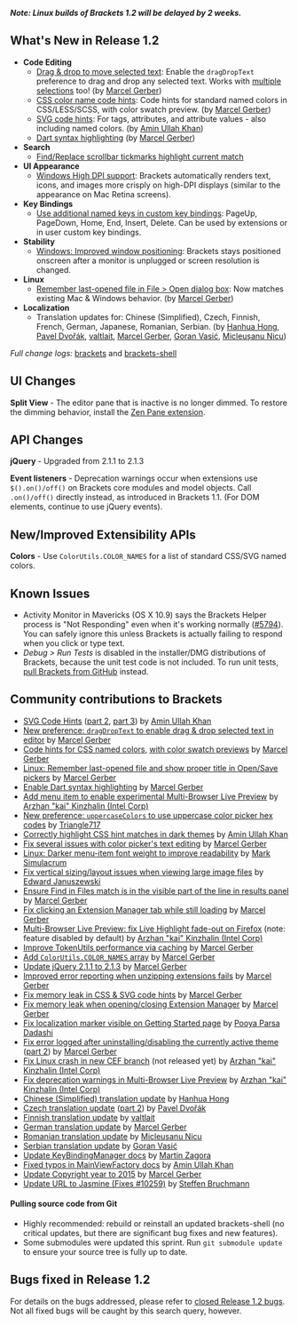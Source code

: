 **_Note: Linux builds of Brackets 1.2 will be delayed by 2 weeks._**

What's New in Release 1.2 
-------------------------

* **Code Editing**
    * [Drag & drop to move selected text](https://github.com/adobe/brackets/pull/9584): Enable the `dragDropText` preference to drag and drop any selected text. Works with [multiple selections](https://github.com/adobe/brackets/wiki/Working-with-Multiple-Selections) too! (by [Marcel Gerber](https://github.com/MarcelGerber))
    * [CSS color name code hints](https://github.com/adobe/brackets/pull/10410): Code hints for standard named colors in CSS/LESS/SCSS, with color swatch preview. (by [Marcel Gerber](https://github.com/MarcelGerber))
    * [SVG code hints](https://github.com/adobe/brackets/pull/10294): For tags, attributes, and attribute values - also including named colors. (by [Amin Ullah Khan](https://github.com/sprintr))
    * [Dart syntax highlighting](https://github.com/adobe/brackets/pull/10308) (by [Marcel Gerber](https://github.com/MarcelGerber))
* **Search**
    * [Find/Replace scrollbar tickmarks highlight current match](https://github.com/adobe/brackets/pull/10413)
* **UI Appearance**
    * [Windows High DPI support](https://github.com/adobe/brackets-shell/pull/502): Brackets automatically renders text, icons, and images more crisply on high-DPI displays (similar to the appearance on Mac Retina screens).
* **Key Bindings**
    * [Use additional named keys in custom key bindings](https://github.com/adobe/brackets/pull/10247): PageUp, PageDown, Home, End, Insert, Delete. Can be used by extensions or in user custom key bindings.
* **Stability**
    * [Windows: Improved window positioning](https://github.com/adobe/brackets-shell/pull/498): Brackets stays positioned onscreen after a monitor is unplugged or screen resolution is changed.
* **Linux**
    * [Remember last-opened file in File > Open dialog box](https://github.com/adobe/brackets-shell/pull/496): Now matches existing Mac & Windows behavior. (by [Marcel Gerber](https://github.com/MarcelGerber))
* **Localization**
    * Translation updates for: Chinese (Simplified), Czech, Finnish, French, German, Japanese, Romanian, Serbian. (by [Hanhua Hong](https://github.com/mistyhua), [Pavel Dvořák](https://github.com/dvorapa), [valtlait](https://github.com/valtlait), [Marcel Gerber](https://github.com/MarcelGerber), [Goran Vasić](https://github.com/goranvasic), [Micleușanu Nicu](https://github.com/micnic))

_Full change logs:_ [brackets](https://github.com/adobe/brackets/compare/release-1.1...release-1.2#commits_bucket) and [brackets-shell](https://github.com/adobe/brackets-shell/compare/release-1.1...release-1.2#commits_bucket) 



UI Changes 
---------- 
**Split View** - The editor pane that is inactive is no longer dimmed. To restore the dimming behavior, install the [Zen Pane extension](https://github.com/stowball/brackets-zen-pane).


API Changes 
----------- 
**jQuery** - Upgraded from 2.1.1 to 2.1.3

**Event listeners** - Deprecation warnings occur when extensions use `$().on()/off()` on Brackets core modules and model objects. Call `.on()/off()` directly instead, as introduced in Brackets 1.1. (For DOM elements, continue to use jQuery events).


New/Improved Extensibility APIs 
------------------------------- 
**Colors** - Use `ColorUtils.COLOR_NAMES` for a list of standard CSS/SVG named colors.


Known Issues 
------------ 
* Activity Monitor in Mavericks (OS X 10.9) says the Brackets Helper process is "Not Responding" even when it's working normally ([#5794](https://github.com/adobe/brackets/issues/5794)). You can safely ignore this unless Brackets is actually failing to respond when you click or type text. 
* _Debug > Run Tests_ is disabled in the installer/DMG distributions of Brackets, because the unit test code is not included. To run unit tests, [pull Brackets from GitHub](https://github.com/adobe/brackets/wiki/How-to-Hack-on-Brackets#wiki-getcode) instead. 


Community contributions to Brackets 
----------------------------------- 
* [SVG Code Hints](https://github.com/adobe/brackets/pull/10294) ([part 2](https://github.com/adobe/brackets/pull/10403), [part 3](https://github.com/adobe/brackets/pull/10499)) by [Amin Ullah Khan](https://github.com/sprintr)
* [New preference: `dragDropText` to enable drag & drop selected text in editor](https://github.com/adobe/brackets/pull/9584) by [Marcel Gerber](https://github.com/MarcelGerber)
* [Code hints for CSS named colors](https://github.com/adobe/brackets/pull/10410), [with color swatch previews](https://github.com/adobe/brackets/pull/10425) by [Marcel Gerber](https://github.com/MarcelGerber)
* [Linux: Remember last-opened file and show proper title in Open/Save pickers](https://github.com/adobe/brackets-shell/pull/496) by [Marcel Gerber](https://github.com/MarcelGerber)
* [Enable Dart syntax highlighting](https://github.com/adobe/brackets/pull/10308) by [Marcel Gerber](https://github.com/MarcelGerber)
* [Add menu item to enable experimental Multi-Browser Live Preview](https://github.com/adobe/brackets/pull/10285) by [Arzhan "kai" Kinzhalin (Intel Corp)](https://github.com/busykai)
* [New preference: `uppercaseColors` to use uppercase color picker hex codes](https://github.com/adobe/brackets/pull/9596) by [Triangle717](https://github.com/le717)
* [Correctly highlight CSS hint matches in dark themes](https://github.com/adobe/brackets/pull/10389) by [Amin Ullah Khan](https://github.com/sprintr)
* [Fix several issues with color picker's text editing](https://github.com/adobe/brackets/pull/10401) by [Marcel Gerber](https://github.com/MarcelGerber)
* [Linux: Darker menu-item font weight to improve readability](https://github.com/adobe/brackets/pull/9829) by [Mark Simulacrum](https://github.com/Mark-Simulacrum)
* [Fix vertical sizing/layout issues when viewing large image files](https://github.com/adobe/brackets/pull/10514) by [Edward Januszewski](https://github.com/EJanuszewski)
* [Ensure Find in Files match is in the visible part of the line in results panel](https://github.com/adobe/brackets/pull/9743) by [Marcel Gerber](https://github.com/MarcelGerber)
* [Fix clicking an Extension Manager tab while still loading](https://github.com/adobe/brackets/pull/9594) by [Marcel Gerber](https://github.com/MarcelGerber)
* [Multi-Browser Live Preview: fix Live Highlight fade-out on Firefox](https://github.com/adobe/brackets/pull/10151) (note: feature disabled by default) by [Arzhan "kai" Kinzhalin (Intel Corp)](https://github.com/busykai)
* [Improve TokenUtils performance via caching](https://github.com/adobe/brackets/pull/9964) by [Marcel Gerber](https://github.com/MarcelGerber)
* [Add `ColorUtils.COLOR_NAMES` array](https://github.com/adobe/brackets/pull/10303) by [Marcel Gerber](https://github.com/MarcelGerber)
* [Update jQuery 2.1.1 to 2.1.3](https://github.com/adobe/brackets/pull/10519) by [Marcel Gerber](https://github.com/MarcelGerber)
* [Improved error reporting when unzipping extensions fails](https://github.com/adobe/brackets/pull/10343) by [Marcel Gerber](https://github.com/MarcelGerber)
* [Fix memory leak in CSS & SVG code hints](https://github.com/adobe/brackets/pull/10463) by [Marcel Gerber](https://github.com/MarcelGerber)
* [Fix memory leak when opening/closing Extension Manager](https://github.com/adobe/brackets/pull/10551) by [Marcel Gerber](https://github.com/MarcelGerber)
* [Fix localization marker visible on Getting Started page](https://github.com/adobe/brackets/pull/10296) by [Pooya Parsa Dadashi](https://github.com/datamweb)
* [Fix error logged after uninstalling/disabling the currently active theme](https://github.com/adobe/brackets/pull/10236) ([part 2](https://github.com/adobe/brackets/pull/10243)) by [Marcel Gerber](https://github.com/MarcelGerber)
* [Fix Linux crash in new CEF branch](https://github.com/adobe/brackets-shell/pull/497) (not released yet) by [Arzhan "kai" Kinzhalin (Intel Corp)](https://github.com/busykai)
* [Fix deprecation warnings in Multi-Browser Live Preview](https://github.com/adobe/brackets/pull/10500) by [Arzhan "kai" Kinzhalin (Intel Corp)](https://github.com/busykai)
* [Chinese (Simplified) translation update](https://github.com/adobe/brackets/pull/10525) by [Hanhua Hong](https://github.com/mistyhua)
* [Czech translation update](https://github.com/adobe/brackets/pull/10503) ([part 2](https://github.com/adobe/brackets/pull/10577)) by [Pavel Dvořák](https://github.com/dvorapa)
* [Finnish translation update](https://github.com/adobe/brackets/pull/10480) by [valtlait](https://github.com/valtlait)
* [German translation update](https://github.com/adobe/brackets/pull/10528) by [Marcel Gerber](https://github.com/MarcelGerber)
* [Romanian translation update](https://github.com/adobe/brackets/pull/10312) by [Micleusanu Nicu](https://github.com/micnic)
* [Serbian translation update](https://github.com/adobe/brackets/pull/10350) by [Goran Vasić](https://github.com/goranvasic)
* [Update KeyBindingManager docs](https://github.com/adobe/brackets/pull/10225) by [Martin Zagora](https://github.com/zaggino)
* [Fixed typos in MainViewFactory docs](https://github.com/adobe/brackets/pull/10546) by [Amin Ullah Khan](https://github.com/sprintr)
* [Update Copyright year to 2015](https://github.com/adobe/brackets/pull/10295) by [Marcel Gerber](https://github.com/MarcelGerber)
* [Update URL to Jasmine (Fixes #10259)](https://github.com/adobe/brackets/pull/10260) by [Steffen Bruchmann](https://github.com/sbruchmann)

#### Pulling source code from Git 
* Highly recommended: rebuild or reinstall an updated brackets-shell (no critical updates, but there are significant bug fixes and new features).
* Some submodules were updated this sprint. Run `git submodule update` to ensure your source tree is fully up to date. 


Bugs fixed in Release 1.2 
------------------------- 
For details on the bugs addressed, please refer to [closed Release 1.2 bugs](https://github.com/adobe/brackets/issues?q=is%3Aclosed+milestone%3A%22Release+1.2%22). Not all fixed bugs will be caught by this search query, however.